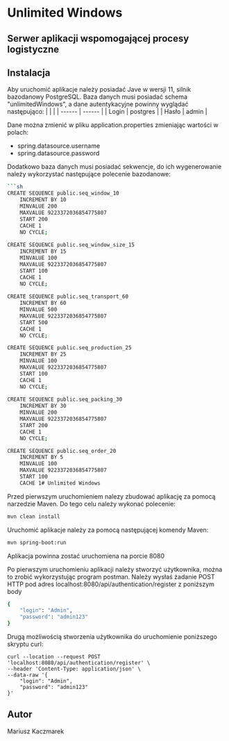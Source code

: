 # Unlimited Windows
## Serwer aplikacji wspomogającej procesy logistyczne

## Instalacja

Aby uruchomić aplikacje należy posiadać Jave w wersji 11, silnik bazodanowy PostgreSQL.
Baza danych musi posiadać schema "unlimitedWindows", a dane autentykacyjne powinny wyglądać następująco:
|  |  |
| ------ | ------ |
| Login | postgres |
| Hasło | admin |

Dane można zmienić w pliku application.properties zmieniając wartości w polach:
- spring.datasource.username
- spring.datasource.password

Dodatkowo baza danych musi posiadać sekwencje, do ich wygenerowanie należy wykorzystać następujące polecenie bazodanowe:
```sh
```sh
CREATE SEQUENCE public.seq_window_10
	INCREMENT BY 10
	MINVALUE 200
	MAXVALUE 9223372036854775807
	START 200
	CACHE 1
	NO CYCLE;
	
CREATE SEQUENCE public.seq_window_size_15
	INCREMENT BY 15
	MINVALUE 100
	MAXVALUE 9223372036854775807
	START 100
	CACHE 1
	NO CYCLE;
	
CREATE SEQUENCE public.seq_transport_60
	INCREMENT BY 60
	MINVALUE 500
	MAXVALUE 9223372036854775807
	START 500
	CACHE 1
	NO CYCLE;

CREATE SEQUENCE public.seq_production_25
	INCREMENT BY 25
	MINVALUE 100
	MAXVALUE 9223372036854775807
	START 100
	CACHE 1
	NO CYCLE;
	
CREATE SEQUENCE public.seq_packing_30
	INCREMENT BY 30
	MINVALUE 200
	MAXVALUE 9223372036854775807
	START 200
	CACHE 1
	NO CYCLE;

CREATE SEQUENCE public.seq_order_20
	INCREMENT BY 5
	MINVALUE 100
	MAXVALUE 9223372036854775807
	START 100
	CACHE 1# Unlimited Windows
```
Przed pierwszym uruchomieniem nalezy zbudować aplikację za pomocą narzedzie Maven. Do tego celu należy wykonać polecenie:
```sh
mvn clean install
```

Uruchomić aplikacje należy za pomocą następującej komendy Maven:

```sh
mvn spring-boot:run
```

Aplikacja powinna zostać uruchomiena na porcie 8080

Po pierwszym uruchomieniu aplikacji należy stworzyć użytkownika, można to zrobić wykorzystując program postman.
Należy wysłaś żadanie POST HTTP pod adres localhost:8080/api/authentication/register z poniższym body

```sh
{
    "login": "Admin",
    "password": "admin123"
}
```

Drugą możliwością stworzenia użytkownika do uruchomienie poniższego skryptu curl:

```shell
curl --location --request POST 'localhost:8080/api/authentication/register' \
--header 'Content-Type: application/json' \
--data-raw '{
    "login": "Admin",
    "password": "admin123"
}'
```
## Autor

Mariusz Kaczmarek
